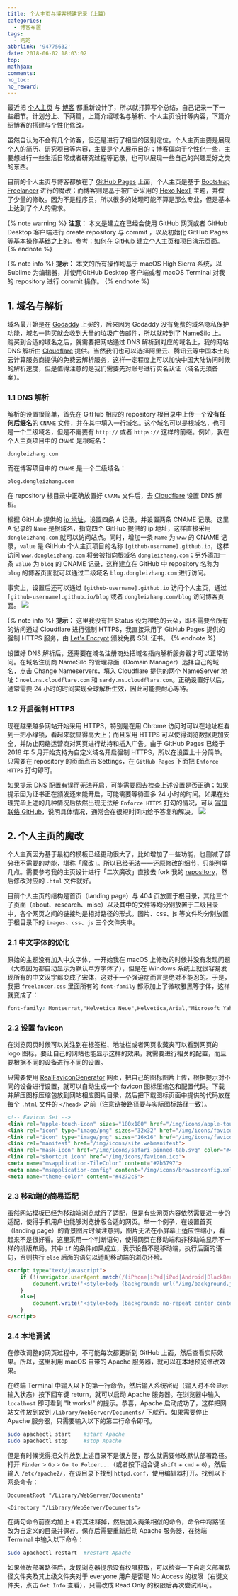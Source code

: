 ```yaml
---
title: 个人主页与博客搭建记录（上篇）
categories:
  - 博客布置
tags:
  - 网站
abbrlink: '94775632'
date: 2018-06-02 18:03:02
top:
mathjax:
comments:
no_toc:
no_reward:
---
```

最近把 [个人主页](http://dongleizhang.com) 与 [博客](http://blog.dongleizhang.com) 都重新设计了，所以就打算写个总结，自己记录一下一些细节。计划分上、下两篇，上篇介绍域名与解析、个人主页设计等内容，下篇介绍博客的搭建与个性化修改。

虽然自认为不会有几个访客，但还是进行了相应的区别定位。个人主页主要是展现个人的简历、研究项目等内容，主要是个人展示目的；博客偏向于个性化一些，主要想进行一些生活日常或者研究过程等记录，也可以展现一些自己的兴趣爱好之类的东西。<!-- more -->

目前的个人主页与博客都放在了 [GitHub Pages](https://pages.github.com) 上面，个人主页是基于 [Bootstrap Freelancer](https://startbootstrap.com/template-overviews/freelancer/) 进行的魔改；而博客则是基于被广泛采用的 [Hexo NexT](https://github.com/theme-next/hexo-theme-next) 主题，并做了少量的修改。因为不是程序员，所以很多的处理可能不算是那么专业，但是基本上达到了个人的需求。

{% note warning %}
**注意：** 本文是建立在已经会使用 GitHub 网页或者 GitHub Desktop 客户端进行 create repository 与 commit ，以及初始化 GitHub Pages 等基本操作基础之上的。参考：[如何在 GitHub 建立个人主页和项目演示页面](https://blog.csdn.net/fifteen718/article/details/51374613)。
{% endnote %}

{% note info %} 
**提示：** 本文的所有操作均基于 macOS High Sierra 系统，以 Sublime 为编辑器，并使用GitHub Desktop 客户端或者 macOS Terminal 对我的 repository 进行 commit 操作。
{% endnote %}

## 1. 域名与解析
域名最开始是在 [Godaddy](https://www.godaddy.com) 上买的，后来因为 Godaddy 没有免费的域名隐私保护功能，域名一购买就会收到大量的垃圾广告邮件，所以就转到了 [NameSilo](https://www.namesilo.com) 上。购买到合适的域名之后，就需要把网站通过 DNS 解析到对应的域名上，我的网站 DNS 解析由 [Cloudflare](https://www.cloudflare.com) 提供。当然我们也可以选择阿里云、腾讯云等中国本土的云计算服务商提供的免费云解析服务，这样一定程度上可以加快中国大陆访问时候的解析速度，但是值得注意的是我们需要先对账号进行实名认证（域名无须备案）。

### 1.1 DNS 解析
解析的设置很简单，首先在 GitHub 相应的 repository 根目录中上传一个**没有任何后缀名**的 `CNAME` 文件，并在其中填入一行域名。这个域名可以是根域名，也可是一个二级域名，但是不需要有 `http://` 或者 `https://` 这样的前缀。例如，我在个人主页项目中的 `CNAME` 是根域名：

```
dongleizhang.com
```
而在博客项目中的 `CNAME` 是一个二级域名：

```
blog.dongleizhang.com
```

在 repository 根目录中正确放置好 `CNAME` 文件后，去 [Cloudflare](https://www.cloudflare.com) 设置 DNS 解析。

根据 GitHub 提供的 [ip 地址](https://help.github.com/articles/setting-up-an-apex-domain/)，设置四条 A 记录，并设置两条 CNAME 记录。这里 A 记录的 `Name` 是根域名，指向四个 GitHub 提供的 ip 地址，这样直接采用 `dongleizhang.com` 就可以访问站点。同时，增加一条 `Name` 为 `www` 的 CNAME 记录，`value` 是 GitHub 个人主页项目的名称 `[github-username].github.io`，这样访问 `www.dongleizhang.com` 将会被指向根域名 `dongleizhang.com`；另外添加一条 `value` 为 `blog` 的 CNAME 记录，这样建立在 GitHub 中 repository 名称为 `blog` 的博客页面就可以通过二级域名 `blog.dongleizhang.com` 进行访问。

事实上，设置后还可以通过 `[github-username].github.io` 访问个人主页，通过 `[github-username].github.io/blog` 或者 `dongleizhang.com/blog` 访问博客页面。
![](https://banbanramble-1256060851.cos.ap-shanghai.myqcloud.com/posts/2018/20180602/pic_1.png)

{% note info %} 
**提示：** 这里我没有把 Status 设为橙色的云朵，即不需要令所有的访问通过 Cloudflare 进行强制 HTTPS，我直接采用了 GitHub Pages 提供的强制 HTTPS 服务，由 [Let's Encrypt](https://letsencrypt.org) 颁发免费 SSL 证书。
{% endnote %}

设置好 DNS 解析后，还需要在域名注册商处把域名指向解析服务器才可以正常访问。在域名注册商 NameSilo 的管理界面（Domain Manager）选择自己的域名，点击 Change Nameservers，填入 Cloudflare 提供的两个 NameServer 地址：`noel.ns.cloudflare.com` 和 `sandy.ns.cloudflare.com`。正确设置好以后，通常需要 24 小时的时间实现全球解析生效，因此可能要耐心等待。

### 1.2 开启强制 HTTPS
现在越来越多网站开始采用 HTTPS，特别是在用 Chrome 访问时可以在地址栏看到一把小绿锁，看起来就显得高大上；而且采用 HTTPS 可以使得浏览数据更加安全，并防止网络运营商对网页进行劫持和插入广告。由于 GitHub Pages 已经于 2018 年 5 月开始支持为自定义域名开启强制 HTTPS，所以在设置上十分简单。只需要在 repository 的页面点击 Settings，在 `GitHub Pages` 下面把 `Enforce HTTPS` 打勾即可。

如果提示 DNS 配置有误而无法开启，可能需要回去检查上述设置是否正确；如果提示因为证书正在颁发还未能开启，可能需要等待至多 24 小时的时间。如果在处理完毕上述的几种情况后依然出现无法给 `Enforce HTTPS` 打勾的情况，可以 [写信联络 GitHub](https://github.com/contact)，说明具体情况，通常会在很短时间内给予答复和解决。
![](https://banbanramble-1256060851.cos.ap-shanghai.myqcloud.com/posts/2018/20180602/pic_2.png)

## 2. 个人主页的魔改
个人主页因为基于最初的模板已经更动很大了，比如增加了一些功能，也删减了部分我不需要的功能，堪称「魔改」。所以已经无法一一还原修改的细节，只能列举几点。需要参考我的主页设计进行「二次魔改」直接去 fork 我的 [repository](https://github.com/dldylan/dldylan.github.io)，然后修改对应的 `.html` 文件就好。

目前个人主页的结构是首页（landing page）与 404 页放置于根目录，其他三个子页面（about、research、misc）以及其中的文件等均分别放置于二级目录中，各个网页之间的链接均是相对路径的形式。图片、css、js 等文件均分别放置于根目录下的 `images`、`css`、`js` 三个文件夹中。

### 2.1 中文字体的优化
原始的主题没有加入中文字体，一开始我在 macOS 上修改的时候并没有发现问题（大概因为都自动显示为默认苹方字体了），但是在 Windows 系统上就很容易发现所有的中文汉字都变成了宋体，这对于一个强迫症而言是绝对不能忍的。于是，我把 `freelancer.css` 里面所有的 `font-family` 都添加上了微软雅黑等字体，这样就变成了：

```css
font-family: Montserrat,"Helvetica Neue",Helvetica,Arial,"Microsoft Yahei","Hiragino Sans GB","WenQuanYi Micro Hei",sans-serif;
```

### 2.2 设置 favicon
在浏览网页时候可以关注到在标签栏、地址栏或者网页收藏夹可以看到网页的 logo 图标，要让自己的网站也能显示这样的效果，就需要进行相关的配置，而且要根据不同的设备进行不同的设置。

只需要使用 [RealFaviconGenerator](https://realfavicongenerator.net) 网页，把自己的图标图片上传，根据提示对不同的设备进行设置，就可以自动生成一个 favicon 图标压缩包和配置代码。下载并解压图标压缩包放到网站相应图片目录，然后把下载图标页面中提供的代码放在每个 `.html` 文件的 `</head>` 之前（注意链接路径要与实际图标路径一致）。 

```html
<!-- Favicon Set -->
<link rel="apple-touch-icon" sizes="180x180" href="/img/icons/apple-touch-icon.png">
<link rel="icon" type="image/png" sizes="32x32" href="/img/icons/favicon-32x32.png">
<link rel="icon" type="image/png" sizes="16x16" href="/img/icons/favicon-16x16.png">
<link rel="manifest" href="/img/icons/site.webmanifest">
<link rel="mask-icon" href="/img/icons/safari-pinned-tab.svg" color="#4272c5">
<link rel="shortcut icon" href="/img/icons/favicon.ico">
<meta name="msapplication-TileColor" content="#2b5797">
<meta name="msapplication-config" content="/img/icons/browserconfig.xml">
<meta name="theme-color" content="#4272c5">
```

### 2.3 移动端的简易适配
虽然网站模板已经为移动端浏览就行了适配，但是有些网页内容依然需要进一步的适配，使得手机用户也能够浏览排版合适的网页。举一个例子，在设置首页（landing page）的背景图片时候注意到，图片无法在小屏幕上适应性缩小，看起来不是很好看。这里采用一个判断语句，使得网页在移动端和非移动端显示不一样的排版布局。其中 `if` 的条件如果成立，表示设备不是移动端，执行后面的语句，否则执行 `else` 后面的语句以适配移动端的浏览环境。 

```html
<script type="text/javascript">
    if (!(navigator.userAgent.match(/(iPhone|iPad|iPod|Android|BlackBerry|Windows Phone|webOS)/i))) {
        document.write('<style>body {background: url("/img/background.jpg") no-repeat center center fixed;-webkit-background-size: cover;-moz-background-size: cover;background-size: cover;background-position: 0px -5px;-o-background-size: cover;}</style>');
    }
    else{
        document.write('<style>body {background: no-repeat center center fixed;background-color: #000;}</style><img src="/img/background.jpg" alt="background" align="center" style="width: 100%; height: 100%" vspace="50">');
    }
</script>
```

### 2.4 本地调试
在修改调整的网页过程中，不可能每次都更新到 GitHub 上面，然后查看实际效果。所以，这里利用 macOS 自带的 Apache 服务器，就可以在本地预览修改效果。

在终端 Terminal 中输入以下的第一行命令，然后输入系统密码（输入时不会显示输入状态）按下回车键 return，就可以启动 Apache 服务器。在浏览器中输入 `localhost` 即可看到 "It works!" 的提示。恭喜，Apache 启动成功了，这样把网站文件放到放到 `/Library/WebServer/Documents/` 下就行。如果需要停止 Apache 服务器，只需要输入以下的第二行命令即可。

```sh
sudo apachectl start 	#start Apache
sudo apachectl stop 	#stop Apache
```
但是有时候觉得把文件放到上述目录不是很方便，那么就需要修改默认部署路径。打开 `Finder` > `Go` > `Go to Folder...`（或者按下组合键 `shift` + `cmd` + `G`），然后输入 `/etc/apache2/`，在该目录下找到 `httpd.conf`，使用编辑器打开。找到以下两条命令：

```
DocumentRoot "/Library/WebServer/Documents"

<Directory "/Library/WebServer/Documents">
```
在两句命令前面均加上 `#` 将其注释掉，然后加入两条相似的命令，命令中将路径改为自定义的目录并保存。保存后需要重新启动 Apache 服务器，在终端 Terminal 中输入以下命令：

```sh
sudo apachectl restart 	#restart Apache
```
如果修改部署路径后，发现浏览器提示没有权限获取，可以检查一下自定义部署路径文件夹及其上级文件夹对于 everyone 用户是否是 No Access 的权限（右键文件夹，点击 `Get Info` 查看），只需改成 Read Only 的权限后再次尝试即可。